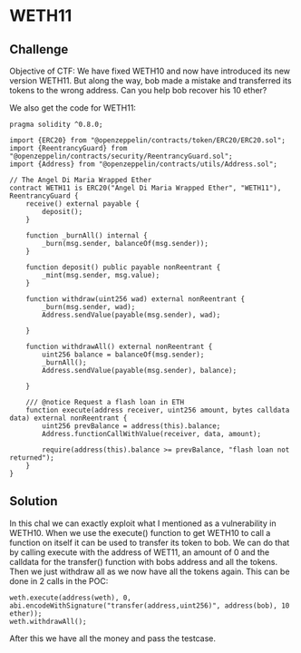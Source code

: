 # WETH11

## Challenge

Objective of CTF:
We have fixed WETH10 and now have introduced its new version WETH11.
But along the way, bob made a mistake and transferred its tokens to the wrong address.
Can you help bob recover his 10 ether?

We also get the code for WETH11:

```solidity
pragma solidity ^0.8.0;

import {ERC20} from "@openzeppelin/contracts/token/ERC20/ERC20.sol";
import {ReentrancyGuard} from "@openzeppelin/contracts/security/ReentrancyGuard.sol";
import {Address} from "@openzeppelin/contracts/utils/Address.sol";

// The Angel Di Maria Wrapped Ether
contract WETH11 is ERC20("Angel Di Maria Wrapped Ether", "WETH11"), ReentrancyGuard {
    receive() external payable {
        deposit();
    }

    function _burnAll() internal {
        _burn(msg.sender, balanceOf(msg.sender));
    }

    function deposit() public payable nonReentrant {
        _mint(msg.sender, msg.value);
    }

    function withdraw(uint256 wad) external nonReentrant {
        _burn(msg.sender, wad);
        Address.sendValue(payable(msg.sender), wad);
       
    }

    function withdrawAll() external nonReentrant {
        uint256 balance = balanceOf(msg.sender);
        _burnAll();
        Address.sendValue(payable(msg.sender), balance);
        
    }

    /// @notice Request a flash loan in ETH
    function execute(address receiver, uint256 amount, bytes calldata data) external nonReentrant {
        uint256 prevBalance = address(this).balance;
        Address.functionCallWithValue(receiver, data, amount);

        require(address(this).balance >= prevBalance, "flash loan not returned");
    }
}
```

## Solution
In this chal we can exactly exploit what I mentioned as a vulnerability in WETH10. When we use the execute() function to get WETH10 to call a function on itself it can be used to transfer its token to bob. We can do that by calling execute with the address of WET11, an amount of 0 and the calldata for the transfer() function with bobs address and all the tokens. Then we just withdraw all as we now have all the tokens again. This can be done in 2 calls in the POC:

```solidity
weth.execute(address(weth), 0, abi.encodeWithSignature("transfer(address,uint256)", address(bob), 10 ether));
weth.withdrawAll();
```

After this we have all the money and pass the testcase.
